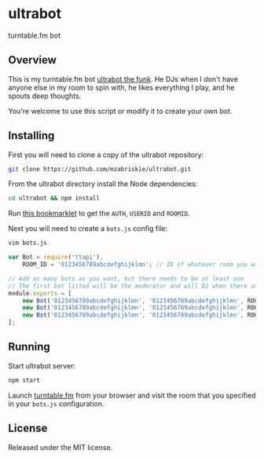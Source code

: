 ultrabot
========

turntable.fm bot

## Overview

This is my turntable.fm bot [ultrabot the funk](http://turntable.fm/profile/521971e3eb35c16bd3ef9060). He DJs when I don't have anyone else in my room to spin with, he likes everything I play, and he spouts deep thoughts.

You're welcome to use this script or modify it to create your own bot.

## Installing

First you will need to clone a copy of the ultrabot repository:

```bash
git clone https://github.com/mzabriskie/ultrabot.git
```

From the ultrabot directory install the Node dependencies:

```bash
cd ultrabot && npm install
```

Run [this bookmarklet](http://alaingilbert.github.io/Turntable-API/bookmarklet.html) to get the `AUTH`, `USERID` and `ROOMID`.

Next you will need to create a `bots.js` config file:

```bash
vim bots.js
```

```js
var Bot = require('ttapi'),
    ROOM_ID = '0123456789abcdefghijklmn'; // ID of whatever room you want

// Add as many bots as you want, but there needs to be at least one
// The first bot listed will be the moderator and will DJ when there aren't enough DJs in the room
module.exports = [
    new Bot('0123456789abcdefghijklmn', '0123456789abcdefghijklmn', ROOM_ID),
    new Bot('0123456789abcdefghijklmn', '0123456789abcdefghijklmn', ROOM_ID),
    new Bot('0123456789abcdefghijklmn', '0123456789abcdefghijklmn', ROOM_ID)
];
```

## Running

Start ultrabot server:

```bash
npm start
```

Launch [turntable.fm](http://turntable.fm) from your browser and visit the room that you specified in your `bots.js` configuration.

## License

Released under the MIT license.